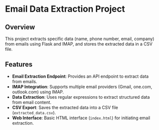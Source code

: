 # Email Data Extraction Project

## Overview
This project extracts specific data (name, phone number, email, company) from emails using Flask and IMAP, and stores the extracted data in a CSV file.

## Features
- **Email Extraction Endpoint**: Provides an API endpoint to extract data from emails.
- **IMAP Integration**: Supports multiple email providers (Gmail, one.com, outlook.com) using IMAP.
- **Data Extraction**: Uses regular expressions to extract structured data from email content.
- **CSV Export**: Saves the extracted data into a CSV file (`extracted_data.csv`).
- **Web Interface**: Basic HTML interface (`index.html`) for initiating email extraction.

